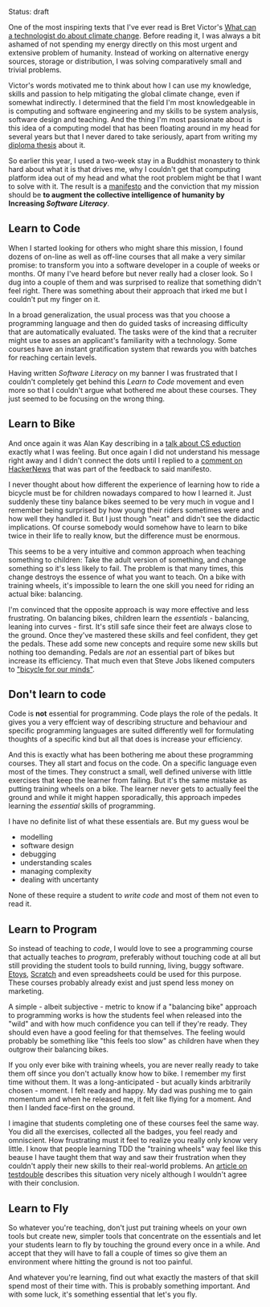 Status: draft

One of the most inspiring texts that I've ever read is Bret Victor's [What can a technologist do about climate change][climateChange]. Before reading it, I was always a bit ashamed of not spending my energy directly on this most urgent and extensive problem of humanity. Instead of working on alternative energy sources, storage or distribution, I was solving comparatively small and trivial problems.

Victor's words motivated me to think about how I can use my knowledge, skills and passion to help mitigating the global climate change, even if somewhat indirectly. I determined that the field I'm most knowledgeable in is computing and software engineering and my skills to be system analysis, software design and teaching. And the thing I'm most passionate about is this idea of a computing model that has been floating around in my head for several years but that I never dared to take seriously, apart from writing my [diploma thesis][thesis] about it.

So earlier this year, I used a two-week stay in a Buddhist monastery to think hard about what it is that drives me, why I couldn't get that computing platform idea out of my head and what the root problem might be that I want to solve with it. The result is a [manifesto] and the conviction that my mission should be **to augment the collective intelligence of humanity by Increasing _Software Literacy_**.

[climateChange]: http://worrydream.com/ClimateChange/
[thesis]: https://github.com/zells/thesis/blob/master/memoria/out/thesis.pdf
[manifesto]: https://github.com/zells/core/blob/master/manifesto.md


## Learn to Code

When I started looking for others who might share this mission, I found dozens of on-line as well as off-line courses that all make a very similar promise: to transform you into a software developer in a couple of weeks or months. Of many I've heard before but never really had a closer look. So I dug into a couple of them and was surprised to realize that something didn't feel right. There was something about their approach that irked me but I couldn't put my finger on it.

In a broad generalization, the usual process was that you choose a programming language and then do guided tasks of increasing difficulty that are automatically evaluated. The tasks were of the kind that a recruiter might use to asses an applicant's familiarity with a technology. Some courses have an instant gratification system that rewards you with batches for reaching certain levels.

Having written *Software Literacy* on my banner I was frustrated that I couldn't completely get behind this *Learn to Code* movement and even more so that I couldn't argue what bothered me about these courses. They just seemed to be focusing on the wrong thing.


## Learn to Bike

And once again it was Alan Kay describing in a [talk about CS eduction][talk] exactly what I was feeling. But once again I did not understand his message right away and I didn't connect the dots until I replied to a [comment on HackerNews][hackernews] that was part of the feedback to said manifesto.

I never thought about how different the experience of learning how to ride a bicycle must be for children nowadays compared to how I learned it. Just suddenly these tiny balance bikes seemed to be very much in vogue and I remember being surprised by how young their riders sometimes were and how well they handled it. But I just though "neat" and didn't see the didactic implications. Of course somebody would somehow have to learn to bike twice in their life to really know, but the difference must be enormous.
 
This seems to be a very intuitive and common approach when teaching something to children: Take the adult version of something, and change something so it's less likely to fail. The problem is that many times, this change destroys the essence of what you want to teach. On a bike with training wheels, it's impossible to learn the one skill you need for riding an actual bike: balancing.

I'm convinced that the opposite approach is way more effective and less frustrating. On balancing bikes, children learn the *essentials* - balancing, leaning into curves - first. It's still safe since their feet are always close to the ground. Once they've mastered these skills and feel confident, they get the pedals. These add some new concepts and require some new skills but nothing too demanding. Pedals are *not* an essential part of bikes but increase its efficiency. That much even that Steve Jobs likened computers to ["bicycle for our minds"][efficiency].

[talk]: https://youtu.be/N9c7_8Gp7gI?t=51
[hackernews]: https://news.ycombinator.com/item?id=13107281
[efficiency]: http://www.bikeboom.info/efficiency/


## Don't learn to code

Code is **not** essential for programming. Code plays the role of the pedals. It gives you a very effcient way of describing structure and behaviour and specific programming languages are suited differently well for formulating thoughts of a specific kind but all that does is increase your efficiency.

And this is exactly what has been bothering me about these programming courses. They all start and focus on the code. On a specific language even most of the times. They construct a small, well defined universe with little exercises that keep the learner from failing. But it's the same mistake as putting training wheels on a bike. The learner never gets to actually feel the ground and while it might happen sporadically, this approach impedes learning the *essential* skills of programming.

I have no definite list of what these essentials are. But my guess woul be 

- modelling
- software design
- debugging
- understanding scales
- managing complexity
- dealing with uncertanty

None of these require a student to *write code* and most of them not even to read it.


## Learn to Program

So instead of teaching to *code*, I would love to see a programming course that actually teaches to *program*, preferably without touching code at all but still providing the student tools to build running, living, buggy software. [Etoys], [Scratch] and even spreadsheets could be used for this purpose. These courses probably already exist and just spend less money on marketing.

A simple - albeit subjective - metric to know if a "balancing bike" approach to programming works is how the students feel when released into the "wild" and with how much confidence you can tell if they're ready. They should even have a good feeling for that themselves. The feeling would probably be something like "this feels too slow" as children have when they outgrow their balancing bikes.

If you only ever bike with training wheels, you are never really ready to take them off since you don't actually know how to bike. I remember my first time without them. It was a long-anticipated - but acually kinds arbitrarily chosen - moment. I felt ready and happy. My dad was pushing me to gain momentum and when he released me, it felt like flying for a moment. And then I landed face-first on the ground.

I imagine that students completing one of these courses feel the same way. You did all the exercises, collected all the badges, you feel ready and omniscient. How frustrating must it feel to realize you really only know very little. I know that people learning TDD the "training wheels" way feel like this beause I have taught them that way and saw their frustration when they couldn't apply their new skills to their real-world problems. An [article on testdouble][tdd] describes this situation very nicely although I wouldn't agree with their conclusion.

[Etoys]: http://squeakland.org/
[Scratch]: https://scratch.mit.edu/
[tdd]: http://blog.testdouble.com/posts/2014-01-25-the-failures-of-intro-to-tdd.html


## Learn to Fly

So whatever you're teaching, don't just put training wheels on your own tools but create new, simpler tools that concentrate on the essentials and let your students learn to fly by touching the ground every once in a while. And accept that they will have to fall a couple of times so give them an environment where hitting the ground is not too painful.

And whatever you're learning, find out what exactly the masters of that skill spend most of their time with. This is probably something important. And with some luck, it's something essential that let's you fly.